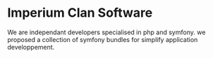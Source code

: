 # Imperium Clan Software

We are independant developers specialised in php and symfony. we proposed a collection of symfony bundles for simplify application developpement.
